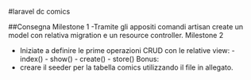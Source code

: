 #laravel dc comics

##Consegna
Milestone 1
-Tramite gli appositi comandi artisan create un model con relativa migration e un resource controller.
Milestone 2

-   Iniziate a definire le prime operazioni CRUD con le relative view: - index() - show() - create() - store()
    Bonus:
-   creare il seeder per la tabella comics utilizzando il file in allegato.

